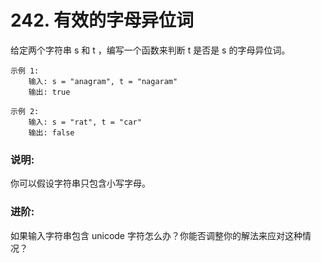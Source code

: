 # 242. 有效的字母异位词
给定两个字符串 s 和 t ，编写一个函数来判断 t 是否是 s 的字母异位词。

```
示例 1:
    输入: s = "anagram", t = "nagaram"
    输出: true

示例 2:
    输入: s = "rat", t = "car"
    输出: false
```

### 说明:
你可以假设字符串只包含小写字母。

### 进阶:
如果输入字符串包含 unicode 字符怎么办？你能否调整你的解法来应对这种情况？
